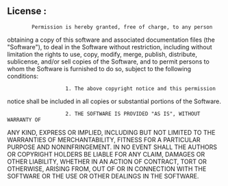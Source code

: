 

## License :
            Permission is hereby granted, free of charge, to any person 
obtaining a copy of this software and associated documentation files (the
"Software"), to deal in the Software without restriction, including
without limitation the rights to use, copy, modify, merge, publish,
distribute, sublicense, and/or sell copies of the Software, and to
permit persons to whom the Software is furnished to do so, subject to
the following conditions:


                       1. The above copyright notice and this permission
notice shall be included in all copies or substantial portions of the Software.

                       2. THE SOFTWARE IS PROVIDED "AS IS", WITHOUT WARRANTY OF
ANY KIND, EXPRESS OR IMPLIED, INCLUDING BUT NOT LIMITED TO THE WARRANTIES OF
MERCHANTABILITY, FITNESS FOR A PARTICULAR PURPOSE AND NONINFRINGEMENT. IN NO 
EVENT SHALL THE AUTHORS OR COPYRIGHT HOLDERS BE LIABLE FOR ANY CLAIM, DAMAGES
OR OTHER LIABILITY, WHETHER IN AN ACTION OF CONTRACT, TORT OR OTHERWISE, ARISING
FROM, OUT OF OR IN CONNECTION WITH THE SOFTWARE OR THE USE OR OTHER DEALINGS IN
THE SOFTWARE.

